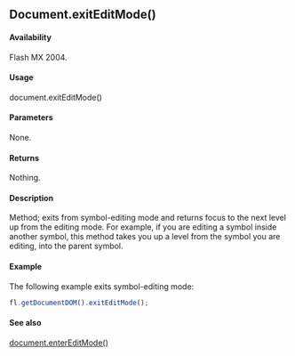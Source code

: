 ## Document.exitEditMode()

#### Availability

Flash MX 2004.

#### Usage

document.exitEditMode()

#### Parameters

None.

#### Returns

Nothing.

#### Description

Method; exits from symbol-editing mode and returns focus to the next level up from the editing mode. For example, if you are editing a symbol inside another symbol, this method takes you up a level from the symbol you are editing, into the parent symbol.

#### Example


The following example exits symbol-editing mode:
```javascript
fl.getDocumentDOM().exitEditMode();

```
#### See also

[document.enterEditMode()](../Document_object/docume60.md)
